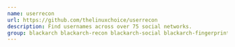 ```yaml
---
name: userrecon
url: https://github.com/thelinuxchoice/userrecon
description: Find usernames across over 75 social networks.
group: blackarch blackarch-recon blackarch-social blackarch-fingerprint
---
```

